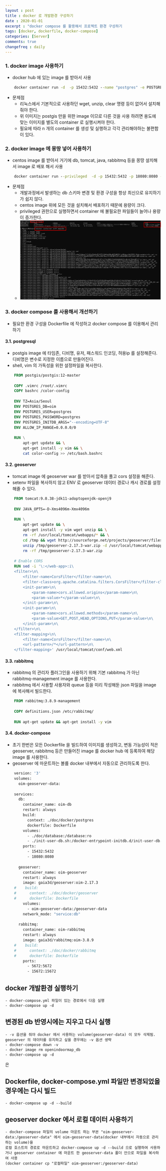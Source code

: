 ```yaml
---
layout : post
title : docker 로 개발환경 구성하기
date : 2020-01-01
excerpt : "docker compose 를 활용해서 프로젝트 환경 구성하기                     "
tags: [docker, dockerfile, docker-compose]
categories: [Server]
comments: true
changefreq : daily
---
```


### 1. docker image 사용하기 
- docker hub 에 있는 image 를 받아서 사용
~~~ cmd
    docker container run -d  -p 15432:5432 --name "postgres" -e POSTGRES_PASSWORD=postgres postgis/postgis:12-master
~~~
- 문제점 
    - 리눅스에서 기본적으로 사용하던 wget, unzip, clear 명령 등이 없어서 설치해줘야 한다. 
    - 위 이미지는 postgis 만을 위한 image 이므로 다른 것을 사용 하려면 용도에 맞는 이미지를 별도의 container 로 실행시켜야 한다. 
    - 필요에 따라 n 개의 container 를 생성 및 실행하고 각각 관리해야하는 불편함이 있다. 

### 2. docker image 에 몽땅 넣어 사용하기 
- centos image 를 받아서 거기에 db, tomcat, java, rabbitmq 등을 몽땅 설치해서 image 로 배포 해서 사용 
~~~ cmd
    docker container run --privileged  -d -p 15432:5432 -p 18080:8080 -v "D:\data\geoserver":"/data/geoserver_data" --name "mago3d" gaia3d/mago3d /sbin/init
~~~
- 문제점 
    - 개발과정에서 발생하는 db 스키마 변경 및 환경 구성을 항상 최신으로 유지하기가 쉽지 않다. 
    - centos image 위에 모든 것을 설치해서 배포하기 때문에 용량이 크다. 
    - privileged 권한으로 실행하면서 container 에 불필요한 파일들이 늘어나 용량이 증가한다. 
    - <img src="/static/img/docker-compose-use/docker-size.png">
    
### 3. docker compose 를 사용해서 개선하기
- 필요한 환경 구성을 Dockerfile 에 작성하고 docker compose 를 이용해서 관리하기  

#### 3.1. postgresql
- postgis image 에 타임존, 디비명, 유저, 패스워드 인코딩, 허용ip 를 설정해준다. 디비명은 변수로 지정한 이름으로 만들어진다. 
- shell, vim 의 가독성을 위한 설정파일을 복사한다. 
~~~ dockerfile
    FROM postgis/postgis:12-master
    
    COPY .vimrc /root/.vimrc
    COPY bashrc /color-config
    
    ENV TZ=Asia/Seoul
    ENV POSTGRES_DB=oim
    ENV POSTGRES_USER=postgres
    ENV POSTGRES_PASSWORD=postgres
    ENV POSTGRES_INITDB_ARGS="--encoding=UTF-8"
    ENV ALLOW_IP_RANGE=0.0.0.0/0
    
    RUN \
        apt-get update && \
        apt-get install -y vim && \
        cat color-config >> /etc/bash.bashrc
~~~

#### 3.2. geoserver
- tomcat image 에 geoserver war 를 받아서 압축을 풀고 cors 설정을 해준다. 
- setenv 파일을 복사하지 않고 ENV 로 geoserver 데이터 경로나 캐시 경로를 설정 해줄 수 있다. 
~~~ dockerfile
    FROM tomcat:9.0.38-jdk11-adoptopenjdk-openj9
    
    ENV JAVA_OPTS=-D-Xms4096m-Xmx4096m
    
    RUN \
        apt-get update && \
        apt-get install -y vim wget unzip && \
        rm -rf /usr/local/tomcat/webapps/* && \
        cd /tmp && wget http://sourceforge.net/projects/geoserver/files/GeoServer/2.17.3/geoserver-2.17.3-war.zip && \
        unzip /tmp/geoserver-2.17.3-war.zip -d /usr/local/tomcat/webapps && \
        rm -rf /tmp/geoserver-2.17.3-war.zip
    
    # Enable CORS
    RUN sed -i '\:</web-app>:i\
    <filter>\n\
        <filter-name>CorsFilter</filter-name>\n\
        <filter-class>org.apache.catalina.filters.CorsFilter</filter-class>\n\
        <init-param>\n\
            <param-name>cors.allowed.origins</param-name>\n\
            <param-value>*</param-value>\n\
        </init-param>\n\
        <init-param>\n\
            <param-name>cors.allowed.methods</param-name>\n\
            <param-value>GET,POST,HEAD,OPTIONS,PUT</param-value>\n\
        </init-param>\n\
    </filter>\n\
    <filter-mapping>\n\
        <filter-name>CorsFilter</filter-name>\n\
        <url-pattern>/*</url-pattern>\n\
    </filter-mapping>' /usr/local/tomcat/conf/web.xml
~~~

#### 3.3. rabbitmq
- rabbitmq 의 관리자 플러그인을 사용하기 위해 기본 rabbitmq 가 아닌 rabbitmq-management image 를 사용한다. 
- rabbitmq 에서 사용할 사용자와 queue 등을 미리 작성해둔 json 파일을 image 에 복사해서 빌드한다.
~~~ dockerfile
    FROM rabbitmq:3.8.9-management
    
    COPY definitions.json /etc/rabbitmq/
    
    RUN apt-get update && apt-get install -y vim
~~~

#### 3.4. docker-compose
- 초기 한번은 모든 Dockerfile 을 빌드하여 이미지를 생성하고, 변동 가능성이 적은 geoserver, rabbitmq 등은 만들어진 image 를 docker hub 에 등록하여 해당 image 를 사용한다. 
- geoserver 에 마운트하는 볼륨 docker 내부에서 자동으로 관리하도록 한다. 
~~~ dockerfile
    version: '3'
    volumes:
      oim-geoserver-data:
    
    services:
      db:
        container_name: oim-db
        restart: always
        build:
          context: ./doc/docker/postgres
          dockerfile: Dockerfile
        volumes:
          - ./doc/database:/database:ro
          - ./init-user-db.sh:/docker-entrypoint-initdb.d/init-user-db.sh:ro
        ports:
          - 15432:5432
          - 18080:8080
    
      geoserver:
        container_name: oim-geoserver
        restart: always
        image: gaia3d/geoserver:oim-2.17.3
    #    build:
    #      context: ./doc/docker/geoserver
    #      dockerfile: Dockerfile
        volumes:
          - oim-geoserver-data:/geoserver-data
        network_mode: "service:db"
    
      rabbitmq:
        container_name: oim-rabbitmq
        restart: always
        image: gaia3d/rabbitmq:oim-3.8.9
    #    build:
    #      context: ./doc/docker/rabbitmq
    #      dockerfile: Dockerfile
        ports:
          - 5672:5672
          - 15672:15672
~~~

## docker 개발환경 실행하기 
    - docker-compose.yml 파일이 있는 경로에서 다음 실행
    - docker-compose up -d

## 변경된 db 반영시에는 지우고 다시 실행
    - -v 옵션을 줘야 docker 에서 사용하는 volume(geoserver-data) 이 모두 삭제됨. geoserver 의 데이터를 유지하고 싶을 경우에는 -v 옵션 생략
    - docker-compose down -v
    - docker image rm openindoormap_db 
    - docker-compose up -d
은
## Dockerfile, docker-compose.yml 파일만 변경되었을 경우에는 다시 빌드
    - docker-compose up -d --build

## geoserver docker 에서 로컬 데이터 사용하기
    - docker-compose 파일의 volume 마운트 하는 부븐 "oim-geoserver-data:/geoserver-data" 에서 oim-geoserver-data(docker 내부에서 자동으로 관리하는 volume)을
    로컬 호스트의 경로로 마운트하고 docker-compose up -d --build 으로 실행하여 사용하거나 geoserver container 에 마운트 한 geoserver-data 폴더 안으로 파일을 복사하여 사용
    (docker container cp "로컬파일" oim-geoserver:/geoserver-data)
